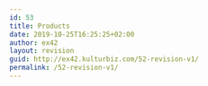 ```yaml
---
id: 53
title: Products
date: 2019-10-25T16:25:25+02:00
author: ex42
layout: revision
guid: http://ex42.kulturbiz.com/52-revision-v1/
permalink: /52-revision-v1/
---
```

